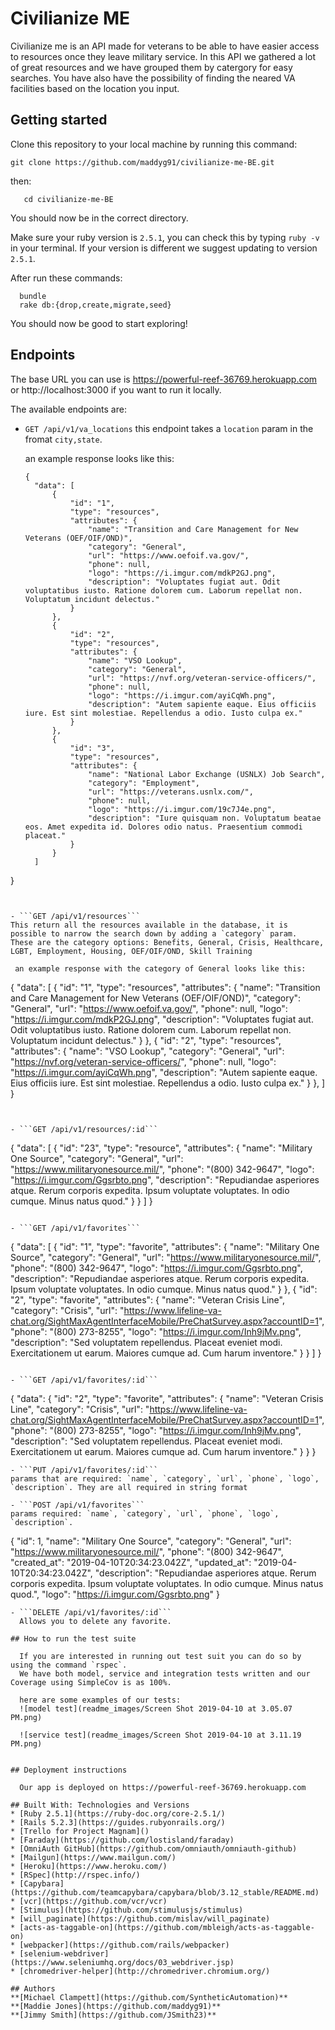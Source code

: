 
# Civilianize ME

Civilianize me is an API made for veterans to be able to have easier access to resources
once they leave military service.
In this API we gathered a lot of great resources and we have grouped them by catergory for easy searches.
You have also have the possibility of finding the neared VA facilities based on the location you input.

## Getting started
Clone this repository to your local machine by running this command:
```
git clone https://github.com/maddyg91/civilianize-me-BE.git
```
then: 
```
   cd civilianize-me-BE
```
You should now be in the correct directory.

Make sure your ruby version is `2.5.1`, you can check this by typing `ruby -v` in your terminal. If your version is different we suggest updating to version `2.5.1`.

After run these commands:
```
  bundle
  rake db:{drop,create,migrate,seed}
```
You should now be good to start exploring!

## Endpoints

The base URL you can use is https://powerful-reef-36769.herokuapp.com or http://localhost:3000 if you want to run it locally.

The available endpoints are:

- ```GET /api/v1/va_locations```
  this endpoint takes a `location` param in the fromat `city,state`.

  an example response looks like this:
  
  ```
  {
    "data": [
        {
            "id": "1",
            "type": "resources",
            "attributes": {
                "name": "Transition and Care Management for New Veterans (OEF/OIF/OND)",
                "category": "General",
                "url": "https://www.oefoif.va.gov/",
                "phone": null,
                "logo": "https://i.imgur.com/mdkP2GJ.png",
                "description": "Voluptates fugiat aut. Odit voluptatibus iusto. Ratione dolorem cum. Laborum repellat non. Voluptatum incidunt delectus."
            }
        },
        {
            "id": "2",
            "type": "resources",
            "attributes": {
                "name": "VSO Lookup",
                "category": "General",
                "url": "https://nvf.org/veteran-service-officers/",
                "phone": null,
                "logo": "https://i.imgur.com/ayiCqWh.png",
                "description": "Autem sapiente eaque. Eius officiis iure. Est sint molestiae. Repellendus a odio. Iusto culpa ex."
            }
        },
        {
            "id": "3",
            "type": "resources",
            "attributes": {
                "name": "National Labor Exchange (USNLX) Job Search",
                "category": "Employment",
                "url": "https://veterans.usnlx.com/",
                "phone": null,
                "logo": "https://i.imgur.com/19c7J4e.png",
                "description": "Iure quisquam non. Voluptatum beatae eos. Amet expedita id. Dolores odio natus. Praesentium commodi placeat."
            }
        }
    ]
 }
```


- ```GET /api/v1/resources```
This return all the resources available in the database, it is possible to narrow the search down by adding a `category` param.  
These are the category options: Benefits, General, Crisis, Healthcare,
LGBT, Employment, Housing, OEF/OIF/OND, Skill Training

 an example response with the category of General looks like this:

```
{
    "data": [
        {
            "id": "1",
            "type": "resources",
            "attributes": {
                "name": "Transition and Care Management for New Veterans (OEF/OIF/OND)",
                "category": "General",
                "url": "https://www.oefoif.va.gov/",
                "phone": null,
                "logo": "https://i.imgur.com/mdkP2GJ.png",
                "description": "Voluptates fugiat aut. Odit voluptatibus iusto. Ratione dolorem cum. Laborum repellat non. Voluptatum incidunt delectus."
            }
        },
        {
            "id": "2",
            "type": "resources",
            "attributes": {
                "name": "VSO Lookup",
                "category": "General",
                "url": "https://nvf.org/veteran-service-officers/",
                "phone": null,
                "logo": "https://i.imgur.com/ayiCqWh.png",
                "description": "Autem sapiente eaque. Eius officiis iure. Est sint molestiae. Repellendus a odio. Iusto culpa ex."
            }
        },
    ]
}
```


- ```GET /api/v1/resources/:id```

```
{
    "data": [
        {
            "id": "23",
            "type": "resource",
            "attributes": {
                "name": "Military One Source",
                "category": "General",
                "url": "https://www.militaryonesource.mil/",
                "phone": "(800) 342-9647",
                "logo": "https://i.imgur.com/Ggsrbto.png",
                "description": "Repudiandae asperiores atque. Rerum corporis expedita. Ipsum voluptate voluptates. In odio cumque. Minus natus quod."
            }
        }
    ]
}
```

- ```GET /api/v1/favorites```
```
{
    "data": [
        {
            "id": "1",
            "type": "favorite",
            "attributes": {
                "name": "Military One Source",
                "category": "General",
                "url": "https://www.militaryonesource.mil/",
                "phone": "(800) 342-9647",
                "logo": "https://i.imgur.com/Ggsrbto.png",
                "description": "Repudiandae asperiores atque. Rerum corporis expedita. Ipsum voluptate voluptates. In odio cumque. Minus natus quod."
            }
        },
        {
            "id": "2",
            "type": "favorite",
            "attributes": {
                "name": "Veteran Crisis Line",
                "category": "Crisis",
                "url": "https://www.lifeline-va-chat.org/SightMaxAgentInterfaceMobile/PreChatSurvey.aspx?accountID=1",
                "phone": "(800) 273-8255",
                "logo": "https://i.imgur.com/Inh9jMv.png",
                "description": "Sed voluptatem repellendus. Placeat eveniet modi. Exercitationem ut earum. Maiores cumque ad. Cum harum inventore."
            }
        }
    ]
}
```

- ```GET /api/v1/favorites/:id```
```
{
    "data": {
        "id": "2",
        "type": "favorite",
        "attributes": {
            "name": "Veteran Crisis Line",
            "category": "Crisis",
            "url": "https://www.lifeline-va-chat.org/SightMaxAgentInterfaceMobile/PreChatSurvey.aspx?accountID=1",
            "phone": "(800) 273-8255",
            "logo": "https://i.imgur.com/Inh9jMv.png",
            "description": "Sed voluptatem repellendus. Placeat eveniet modi. Exercitationem ut earum. Maiores cumque ad. Cum harum inventore."
        }
    }
}
```
- ```PUT /api/v1/favorites/:id```
params that are required: `name`, `category`, `url`, `phone`, `logo`, `description`. They are all required in string format

- ```POST /api/v1/favorites```
params required: `name`, `category`, `url`, `phone`, `logo`, `description`.

```
{
    "id": 1,
    "name": "Military One Source",
    "category": "General",
    "url": "https://www.militaryonesource.mil/",
    "phone": "(800) 342-9647",
    "created_at": "2019-04-10T20:34:23.042Z",
    "updated_at": "2019-04-10T20:34:23.042Z",
    "description": "Repudiandae asperiores atque. Rerum corporis expedita. Ipsum voluptate voluptates. In odio cumque. Minus natus quod.",
    "logo": "https://i.imgur.com/Ggsrbto.png"
}
```
- ```DELETE /api/v1/favorites/:id```
  Allows you to delete any favorite.

## How to run the test suite

  If you are interested in running out test suit you can do so by using the command `rspec`.
  We have both model, service and integration tests written and our Coverage using SimpleCov is as 100%.

  here are some examples of our tests:
  ![model test](readme_images/Screen Shot 2019-04-10 at 3.05.07 PM.png)

  ![service test](readme_images/Screen Shot 2019-04-10 at 3.11.19 PM.png)


## Deployment instructions

  Our app is deployed on https://powerful-reef-36769.herokuapp.com

## Built With: Technologies and Versions
* [Ruby 2.5.1](https://ruby-doc.org/core-2.5.1/)
* [Rails 5.2.3](https://guides.rubyonrails.org/)
* [Trello for Project Magnam]()
* [Faraday](https://github.com/lostisland/faraday)
* [OmniAuth GitHub](https://github.com/omniauth/omniauth-github)
* [Mailgun](https://www.mailgun.com/)
* [Heroku](https://www.heroku.com/)
* [RSpec](http://rspec.info/)
* [Capybara](https://github.com/teamcapybara/capybara/blob/3.12_stable/README.md)
* [vcr](https://github.com/vcr/vcr)
* [Stimulus](https://github.com/stimulusjs/stimulus)
* [will_paginate](https://github.com/mislav/will_paginate)
* [acts-as-taggable-on](https://github.com/mbleigh/acts-as-taggable-on)
* [webpacker](https://github.com/rails/webpacker)
* [selenium-webdriver](https://www.seleniumhq.org/docs/03_webdriver.jsp)
* [chromedriver-helper](http://chromedriver.chromium.org/)

## Authors
**[Michael Clampett](https://github.com/SyntheticAutomation)**
**[Maddie Jones](https://github.com/maddyg91)**
**[Jimmy Smith](https://github.com/JSmith23)**
